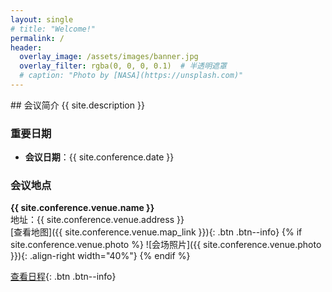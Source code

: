 ```yaml
---
layout: single
# title: "Welcome!"
permalink: /
header:
  overlay_image: /assets/images/banner.jpg
  overlay_filter: rgba(0, 0, 0, 0.1)  # 半透明遮罩
  # caption: "Photo by [NASA](https://unsplash.com)"
---
```

<div class="full">
## 会议简介
{{ site.description }}
</div>

### 重要日期
- **会议日期**：{{ site.conference.date }}

### 会议地点
**{{ site.conference.venue.name }}**  
地址：{{ site.conference.venue.address }}  
[查看地图]({{ site.conference.venue.map_link }}){: .btn .btn--info}
{% if site.conference.venue.photo %}
![会场照片]({{ site.conference.venue.photo }}){: .align-right width="40%"}
{% endif %}

[查看日程](/program/){: .btn .btn--info}
